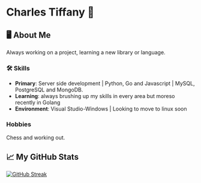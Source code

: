 # Charles Tiffany 👾

## 🖥️ About Me
Always working on a project, learning a new library or language.

### 🛠️ Skills
- **Primary**: Server side development | Python, Go and Javascript | MySQL, PostgreSQL and MongoDB.
- **Learning**: always brushing up my skills in every area but moreso recently in Golang
- **Environment**: Visual Studio-Windows | Looking to move to linux soon
### Hobbies
Chess and working out.

## 📈 My GitHub Stats

[![GitHub Streak](https://streak-stats.demolab.com?user=charleswt&theme=highcontrast&hide_border=true&border_radius=3)](https://git.io/streak-stats)

